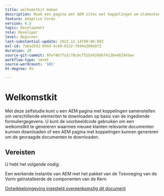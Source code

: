 ```yaml
---
title: welkomstkit maken
description: Maak een pagina met AEM sites met koppelingen om elementen te downloaden op basis van verzonden formuliergegevens.
feature: Adaptive Forms
version: 6.5
topic: Development
role: Developer
level: Beginner
last-substantial-update: 2022-12-14T00:00:00Z
exl-id: 7aba25d1-0d4d-4c49-8132-f844a288e8f3
duration: 20
source-git-commit: 9fef4b77a2c70c8cf525d42686f4120e481945ee
workflow-type: tm+mt
source-wordcount: '101'
ht-degree: 0%

---
```


# Welkomstkit

Met deze zelfstudie kunt u een AEM pagina met koppelingen samenstellen om verschillende elementen te downloaden op basis van de ingediende formuliergegevens. U kunt de voorbeeldcode gebruiken om een welkomstkit te genereren waarmee nieuwe klanten relevante documenten kunnen downloaden of een AEM pagina met koppelingen kunnen genereren om de gevraagde documenten te downloaden.

## Vereisten

U hebt het volgende nodig:

Een werkende instantie van AEM met het pakket van de Toevoeging van de Vorm geïnstalleerde de componenten van de Kern

[Ontwikkelomgeving ingesteld overeenkomstig dit document](https://experienceleague.adobe.com/docs/experience-manager-learn/forms/creating-your-first-osgi-bundle/create-your-first-osgi-bundle.html)
